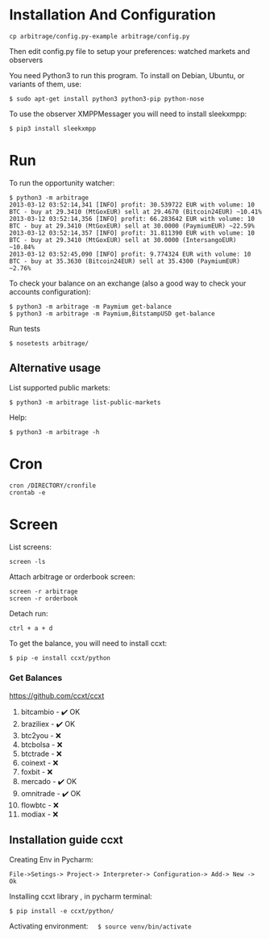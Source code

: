 # Installation And Configuration

    cp arbitrage/config.py-example arbitrage/config.py

Then edit config.py file to setup your preferences: watched markets
and observers

You need Python3 to run this program. To install on Debian, Ubuntu, or
variants of them, use:

    $ sudo apt-get install python3 python3-pip python-nose

To use the observer XMPPMessager you will need to install sleekxmpp:

    $ pip3 install sleekxmpp

# Run

To run the opportunity watcher:

    $ python3 -m arbitrage
    2013-03-12 03:52:14,341 [INFO] profit: 30.539722 EUR with volume: 10 BTC - buy at 29.3410 (MtGoxEUR) sell at 29.4670 (Bitcoin24EUR) ~10.41%
    2013-03-12 03:52:14,356 [INFO] profit: 66.283642 EUR with volume: 10 BTC - buy at 29.3410 (MtGoxEUR) sell at 30.0000 (PaymiumEUR) ~22.59%
    2013-03-12 03:52:14,357 [INFO] profit: 31.811390 EUR with volume: 10 BTC - buy at 29.3410 (MtGoxEUR) sell at 30.0000 (IntersangoEUR) ~10.84%
    2013-03-12 03:52:45,090 [INFO] profit: 9.774324 EUR with volume: 10 BTC - buy at 35.3630 (Bitcoin24EUR) sell at 35.4300 (PaymiumEUR) ~2.76%

To check your balance on an exchange (also a good way to check your accounts configuration):

    $ python3 -m arbitrage -m Paymium get-balance
    $ python3 -m arbitrage -m Paymium,BitstampUSD get-balance

Run tests

    $ nosetests arbitrage/

## Alternative usage

List supported public markets:

    $ python3 -m arbitrage list-public-markets

Help:

    $ python3 -m arbitrage -h

# Cron
    cron /DIRECTORY/cronfile
    crontab -e

# Screen
List screens:
    
    screen -ls

Attach arbitrage or orderbook screen:

    screen -r arbitrage
    screen -r orderbook

Detach run:

    ctrl + a + d


To get the balance, you will need to install ccxt:

    $ pip -e install ccxt/python


### Get Balances
https://github.com/ccxt/ccxt

1) bitcambio - :heavy_check_mark: OK 
2) braziliex - :heavy_check_mark: OK 
3) btc2you - :x:
4) btcbolsa - :x:
5) btctrade - :x:
6) coinext - :x:
7) foxbit - :x:
8) mercado - :heavy_check_mark: OK 
9) omnitrade - :heavy_check_mark: OK 
10) flowbtc - :x:
11) modiax - :x:

## Installation guide ccxt

Creating Env in Pycharm:

`File->Setings-> Project-> Interpreter-> Configuration-> Add-> New -> Ok`


Installing  ccxt library , in pycharm terminal:

`$ pip install -e ccxt/python/`


Activating environment: 
&nbsp;
`
$ source venv/bin/activate`

